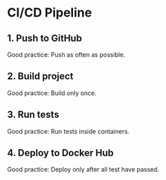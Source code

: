 # CI/CD Pipeline


## 1. Push to GitHub
Good practice: Push as often as possible.
## 2. Build project
Good practice: Build only once.
## 3. Run tests
Good practice: Run tests inside containers.
## 4. Deploy to Docker Hub
Good practice: Deploy only after all test have passed.